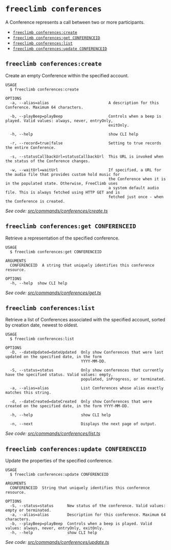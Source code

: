 `freeclimb conferences`
=======================

A Conference represents a call between two or more participants.

* [`freeclimb conferences:create`](#freeclimb-conferencescreate)
* [`freeclimb conferences:get CONFERENCEID`](#freeclimb-conferencesget-conferenceid)
* [`freeclimb conferences:list`](#freeclimb-conferenceslist)
* [`freeclimb conferences:update CONFERENCEID`](#freeclimb-conferencesupdate-conferenceid)

## `freeclimb conferences:create`

Create an empty Conference within the specified account.

```
USAGE
  $ freeclimb conferences:create

OPTIONS
  -a, --alias=alias                          A description for this Conference. Maximum 64 characters.

  -b, --playBeep=playBeep                    Controls when a beep is played. Valid values: always, never, entryOnly,
                                             exitOnly.

  -h, --help                                 show CLI help

  -r, --record=true|false                    Setting to true records the entire Conference.

  -s, --statusCallbackUrl=statusCallbackUrl  This URL is invoked when the status of the Conference changes.

  -w, --waitUrl=waitUrl                      If specified, a URL for the audio file that provides custom hold music for
                                             the Conference when it is in the populated state. Otherwise, FreeClimb uses
                                             a system default audio file. This is always fetched using HTTP GET and is
                                             fetched just once - when the Conference is created.
```

_See code: [src/commands/conferences/create.ts](https://github.com/FreeClimbAPI/freeclimb-cli/blob/v0.3.0/src/commands/conferences/create.ts)_

## `freeclimb conferences:get CONFERENCEID`

Retrieve a representation of the specified conference.

```
USAGE
  $ freeclimb conferences:get CONFERENCEID

ARGUMENTS
  CONFERENCEID  A string that uniquely identifies this conference resource.

OPTIONS
  -h, --help  show CLI help
```

_See code: [src/commands/conferences/get.ts](https://github.com/FreeClimbAPI/freeclimb-cli/blob/v0.3.0/src/commands/conferences/get.ts)_

## `freeclimb conferences:list`

Retrieve a list of Conferences associated with the specified account, sorted by creation date, newest to oldest.

```
USAGE
  $ freeclimb conferences:list

OPTIONS
  -D, --dateUpdated=dateUpdated  Only show Conferences that were last updated on the specified date, in the form
                                 YYYY-MM-DD.

  -S, --status=status            Only show conferences that currently have the specified status. Valid values: empty,
                                 populated, inProgress, or terminated.

  -a, --alias=alias              List Conferences whose alias exactly matches this string.

  -d, --dateCreated=dateCreated  Only show Conferences that were created on the specified date, in the form YYYY-MM-DD.

  -h, --help                     show CLI help

  -n, --next                     Displays the next page of output.
```

_See code: [src/commands/conferences/list.ts](https://github.com/FreeClimbAPI/freeclimb-cli/blob/v0.3.0/src/commands/conferences/list.ts)_

## `freeclimb conferences:update CONFERENCEID`

Update the properties of the specified conference.

```
USAGE
  $ freeclimb conferences:update CONFERENCEID

ARGUMENTS
  CONFERENCEID  String that uniquely identifies this conference resource.

OPTIONS
  -S, --status=status      New status of the conference. Valid values: empty or terminated.
  -a, --alias=alias        Description for this conference. Maximum 64 characters.
  -b, --playBeep=playBeep  Controls when a beep is played. Valid values: always, never, entryOnly, exitOnly.
  -h, --help               show CLI help
```

_See code: [src/commands/conferences/update.ts](https://github.com/FreeClimbAPI/freeclimb-cli/blob/v0.3.0/src/commands/conferences/update.ts)_
